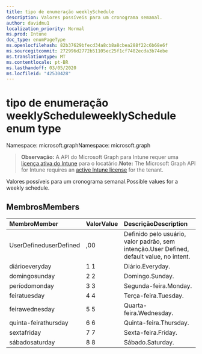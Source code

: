 ```yaml
---
title: tipo de enumeração weeklySchedule
description: Valores possíveis para um cronograma semanal.
author: davidmu1
localization_priority: Normal
ms.prod: Intune
doc_type: enumPageType
ms.openlocfilehash: 82b37629bfecd34a8cb8a8cbea288f22c6b68e6f
ms.sourcegitcommit: 272996d2772b51105ec25f1cf7482ecda3b74ebe
ms.translationtype: MT
ms.contentlocale: pt-BR
ms.lasthandoff: 03/05/2020
ms.locfileid: "42530428"
---
```

# <a name="weeklyschedule-enum-type"></a><span data-ttu-id="0a745-103">tipo de enumeração weeklySchedule</span><span class="sxs-lookup"><span data-stu-id="0a745-103">weeklySchedule enum type</span></span>

<span data-ttu-id="0a745-104">Namespace: microsoft.graph</span><span class="sxs-lookup"><span data-stu-id="0a745-104">Namespace: microsoft.graph</span></span>

> <span data-ttu-id="0a745-105">**Observação:** A API do Microsoft Graph para Intune requer uma [licença ativa do Intune](https://go.microsoft.com/fwlink/?linkid=839381) para o locatário.</span><span class="sxs-lookup"><span data-stu-id="0a745-105">**Note:** The Microsoft Graph API for Intune requires an [active Intune license](https://go.microsoft.com/fwlink/?linkid=839381) for the tenant.</span></span>

<span data-ttu-id="0a745-106">Valores possíveis para um cronograma semanal.</span><span class="sxs-lookup"><span data-stu-id="0a745-106">Possible values for a weekly schedule.</span></span>

## <a name="members"></a><span data-ttu-id="0a745-107">Membros</span><span class="sxs-lookup"><span data-stu-id="0a745-107">Members</span></span>
|<span data-ttu-id="0a745-108">Membro</span><span class="sxs-lookup"><span data-stu-id="0a745-108">Member</span></span>|<span data-ttu-id="0a745-109">Valor</span><span class="sxs-lookup"><span data-stu-id="0a745-109">Value</span></span>|<span data-ttu-id="0a745-110">Descrição</span><span class="sxs-lookup"><span data-stu-id="0a745-110">Description</span></span>|
|:---|:---|:---|
|<span data-ttu-id="0a745-111">UserDefined</span><span class="sxs-lookup"><span data-stu-id="0a745-111">userDefined</span></span>|<span data-ttu-id="0a745-112">,0</span><span class="sxs-lookup"><span data-stu-id="0a745-112">0</span></span>|<span data-ttu-id="0a745-113">Definido pelo usuário, valor padrão, sem intenção.</span><span class="sxs-lookup"><span data-stu-id="0a745-113">User Defined, default value, no intent.</span></span>|
|<span data-ttu-id="0a745-114">diário</span><span class="sxs-lookup"><span data-stu-id="0a745-114">everyday</span></span>|<span data-ttu-id="0a745-115">1 </span><span class="sxs-lookup"><span data-stu-id="0a745-115">1</span></span>|<span data-ttu-id="0a745-116">Diário.</span><span class="sxs-lookup"><span data-stu-id="0a745-116">Everyday.</span></span>|
|<span data-ttu-id="0a745-117">domingo</span><span class="sxs-lookup"><span data-stu-id="0a745-117">sunday</span></span>|<span data-ttu-id="0a745-118">2 </span><span class="sxs-lookup"><span data-stu-id="0a745-118">2</span></span>|<span data-ttu-id="0a745-119">Domingo.</span><span class="sxs-lookup"><span data-stu-id="0a745-119">Sunday.</span></span>|
|<span data-ttu-id="0a745-120">período</span><span class="sxs-lookup"><span data-stu-id="0a745-120">monday</span></span>|<span data-ttu-id="0a745-121">3 </span><span class="sxs-lookup"><span data-stu-id="0a745-121">3</span></span>|<span data-ttu-id="0a745-122">Segunda-feira.</span><span class="sxs-lookup"><span data-stu-id="0a745-122">Monday.</span></span>|
|<span data-ttu-id="0a745-123">feira</span><span class="sxs-lookup"><span data-stu-id="0a745-123">tuesday</span></span>|<span data-ttu-id="0a745-124">4 </span><span class="sxs-lookup"><span data-stu-id="0a745-124">4</span></span>|<span data-ttu-id="0a745-125">Terça-feira.</span><span class="sxs-lookup"><span data-stu-id="0a745-125">Tuesday.</span></span>|
|<span data-ttu-id="0a745-126">feira</span><span class="sxs-lookup"><span data-stu-id="0a745-126">wednesday</span></span>|<span data-ttu-id="0a745-127">5 </span><span class="sxs-lookup"><span data-stu-id="0a745-127">5</span></span>|<span data-ttu-id="0a745-128">Quarta-feira.</span><span class="sxs-lookup"><span data-stu-id="0a745-128">Wednesday.</span></span>|
|<span data-ttu-id="0a745-129">quinta-feira</span><span class="sxs-lookup"><span data-stu-id="0a745-129">thursday</span></span>|<span data-ttu-id="0a745-130">6 </span><span class="sxs-lookup"><span data-stu-id="0a745-130">6</span></span>|<span data-ttu-id="0a745-131">Quinta-feira.</span><span class="sxs-lookup"><span data-stu-id="0a745-131">Thursday.</span></span>|
|<span data-ttu-id="0a745-132">sexta</span><span class="sxs-lookup"><span data-stu-id="0a745-132">friday</span></span>|<span data-ttu-id="0a745-133">7 </span><span class="sxs-lookup"><span data-stu-id="0a745-133">7</span></span>|<span data-ttu-id="0a745-134">Sexta-feira.</span><span class="sxs-lookup"><span data-stu-id="0a745-134">Friday.</span></span>|
|<span data-ttu-id="0a745-135">sábado</span><span class="sxs-lookup"><span data-stu-id="0a745-135">saturday</span></span>|<span data-ttu-id="0a745-136">8 </span><span class="sxs-lookup"><span data-stu-id="0a745-136">8</span></span>|<span data-ttu-id="0a745-137">Sábado.</span><span class="sxs-lookup"><span data-stu-id="0a745-137">Saturday.</span></span>|




